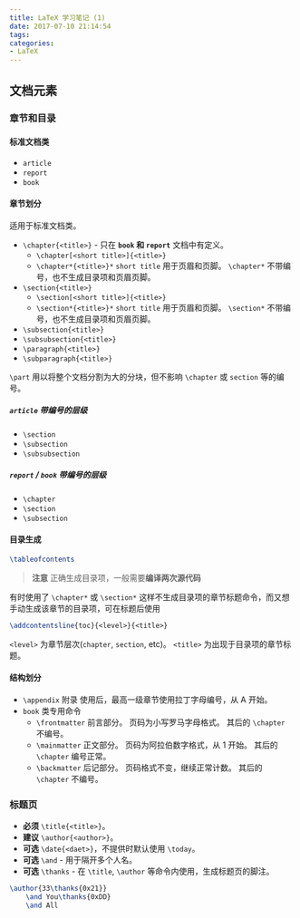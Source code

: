 ```yaml
---
title: LaTeX 学习笔记 (1)
date: 2017-07-10 21:14:54
tags:
categories:
- LaTeX
---
```


## 文档元素
### 章节和目录
#### 标准文档类
- `article`
- `report`
- `book`

#### 章节划分
适用于标准文档类。
- `\chapter{<title>}` - 只在 **`book` 和 `report`** 文档中有定义。
    - `\chapter[<short title>]{<title>}`
    - `\chapter*{<title>}*`
    `short title` 用于页眉和页脚。
    `\chapter*` 不带编号，也不生成目录项和页眉页脚。
- `\section{<title>}`
    - `\section[<short title>]{<title>}`
    - `\section*{<title>}*`
    `short title` 用于页眉和页脚。
    `\section*` 不带编号，也不生成目录项和页眉页脚。
- `\subsection{<title>}`
- `\subsubsection{<title>}`
- `\paragraph{<title>}`
- `\subparagraph{<title>}`

`\part` 用以将整个文档分割为大的分块，但不影响 `\chapter` 或 `section` 等的编号。

##### `article` 带编号的层级
- `\section`
- `\subsection`
- `\subsubsection`

##### `report` / `book` 带编号的层级
- `\chapter`
- `\section`
- `\subsection`

#### 目录生成
```tex
\tableofcontents
```
>**注意**
>正确生成目录项，一般需要**编译两次源代码**

有时使用了 `\chapter*` 或 `\section*` 这样不生成目录项的章节标题命令，而又想手动生成该章节的目录项，可在标题后使用
```tex
\addcontentsline{toc}{<level>}{<title>}
```
`<level>` 为章节层次(`chapter`, `section`, etc)。
`<title>` 为出现于目录项的章节标题。

#### 结构划分
- `\appendix` 附录
  使用后，最高一级章节使用拉丁字母编号，从 A 开始。
- `book` 类专用命令
    - `\frontmatter` 前言部分。
      页码为小写罗马字母格式。
      其后的 `\chapter` 不编号。
    - `\mainmatter` 正文部分。
      页码为阿拉伯数字格式，从 1 开始。
      其后的 `\chapter` 编号正常。
    - `\backmatter` 后记部分。
      页码格式不变，继续正常计数。
      其后的 `\chapter` 不编号。

### 标题页
- **必须** `\title{<title>}`。
- **建议** `\author{<author>}`。
- **可选** `\date{<daet>}`，不提供时默认使用 `\today`。
- **可选** `\and` - 用于隔开多个人名。
- **可选** `\thanks` - 在 `\title`, `\author` 等命令内使用，生成标题页的脚注。

```tex
\author{33\thanks{0x21}}
    \and You\thanks{0xDD}
    \and All
```